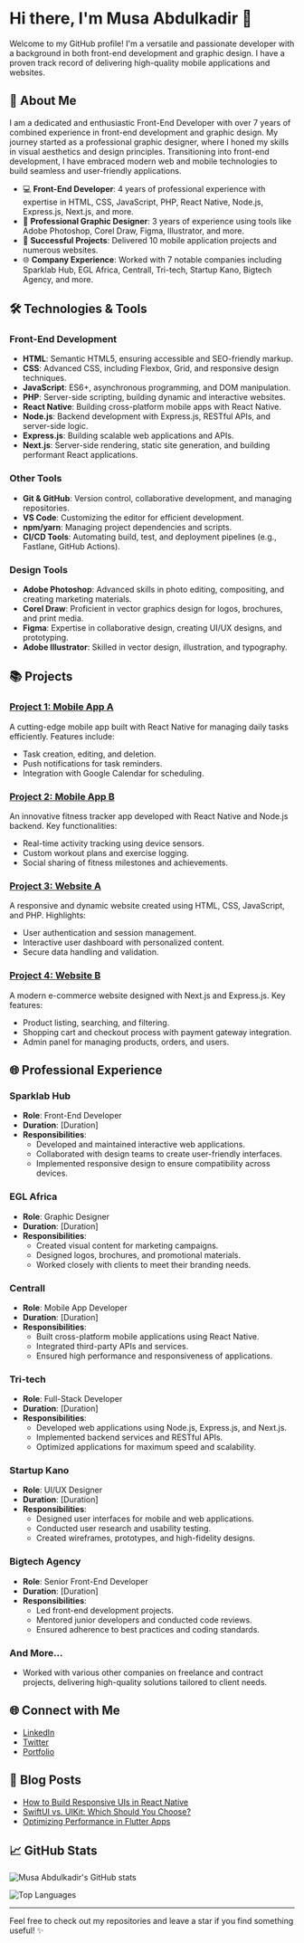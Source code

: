 # Hi there, I'm Musa Abdulkadir 👋

Welcome to my GitHub profile! I'm a versatile and passionate developer with a background in both front-end development and graphic design. I have a proven track record of delivering high-quality mobile applications and websites.

## 🚀 About Me

I am a dedicated and enthusiastic Front-End Developer with over 7 years of combined experience in front-end development and graphic design. My journey started as a professional graphic designer, where I honed my skills in visual aesthetics and design principles. Transitioning into front-end development, I have embraced modern web and mobile technologies to build seamless and user-friendly applications.

- 💻 **Front-End Developer**: 4 years of professional experience with expertise in HTML, CSS, JavaScript, PHP, React Native, Node.js, Express.js, Next.js, and more.
- 🎨 **Professional Graphic Designer**: 3 years of experience using tools like Adobe Photoshop, Corel Draw, Figma, Illustrator, and more.
- 🌟 **Successful Projects**: Delivered 10 mobile application projects and numerous websites.
- 🌐 **Company Experience**: Worked with 7 notable companies including Sparklab Hub, EGL Africa, Centrall, Tri-tech, Startup Kano, Bigtech Agency, and more.

## 🛠️ Technologies & Tools

### Front-End Development
- **HTML**: Semantic HTML5, ensuring accessible and SEO-friendly markup.
- **CSS**: Advanced CSS, including Flexbox, Grid, and responsive design techniques.
- **JavaScript**: ES6+, asynchronous programming, and DOM manipulation.
- **PHP**: Server-side scripting, building dynamic and interactive websites.
- **React Native**: Building cross-platform mobile apps with React Native.
- **Node.js**: Backend development with Express.js, RESTful APIs, and server-side logic.
- **Express.js**: Building scalable web applications and APIs.
- **Next.js**: Server-side rendering, static site generation, and building performant React applications.

### Other Tools
- **Git & GitHub**: Version control, collaborative development, and managing repositories.
- **VS Code**: Customizing the editor for efficient development.
- **npm/yarn**: Managing project dependencies and scripts.
- **CI/CD Tools**: Automating build, test, and deployment pipelines (e.g., Fastlane, GitHub Actions).

### Design Tools
- **Adobe Photoshop**: Advanced skills in photo editing, compositing, and creating marketing materials.
- **Corel Draw**: Proficient in vector graphics design for logos, brochures, and print media.
- **Figma**: Expertise in collaborative design, creating UI/UX designs, and prototyping.
- **Adobe Illustrator**: Skilled in vector design, illustration, and typography.

## 📚 Projects

### [Project 1: Mobile App A](https://github.com/yourusername/mobile-app-a)
A cutting-edge mobile app built with React Native for managing daily tasks efficiently. Features include:
- Task creation, editing, and deletion.
- Push notifications for task reminders.
- Integration with Google Calendar for scheduling.

### [Project 2: Mobile App B](https://github.com/yourusername/mobile-app-b)
An innovative fitness tracker app developed with React Native and Node.js backend. Key functionalities:
- Real-time activity tracking using device sensors.
- Custom workout plans and exercise logging.
- Social sharing of fitness milestones and achievements.

### [Project 3: Website A](https://github.com/yourusername/website-a)
A responsive and dynamic website created using HTML, CSS, JavaScript, and PHP. Highlights:
- User authentication and session management.
- Interactive user dashboard with personalized content.
- Secure data handling and validation.

### [Project 4: Website B](https://github.com/yourusername/website-b)
A modern e-commerce website designed with Next.js and Express.js. Key features:
- Product listing, searching, and filtering.
- Shopping cart and checkout process with payment gateway integration.
- Admin panel for managing products, orders, and users.

## 🌐 Professional Experience

### Sparklab Hub
- **Role**: Front-End Developer
- **Duration**: [Duration]
- **Responsibilities**:
  - Developed and maintained interactive web applications.
  - Collaborated with design teams to create user-friendly interfaces.
  - Implemented responsive design to ensure compatibility across devices.

### EGL Africa
- **Role**: Graphic Designer
- **Duration**: [Duration]
- **Responsibilities**:
  - Created visual content for marketing campaigns.
  - Designed logos, brochures, and promotional materials.
  - Worked closely with clients to meet their branding needs.

### Centrall
- **Role**: Mobile App Developer
- **Duration**: [Duration]
- **Responsibilities**:
  - Built cross-platform mobile applications using React Native.
  - Integrated third-party APIs and services.
  - Ensured high performance and responsiveness of applications.

### Tri-tech
- **Role**: Full-Stack Developer
- **Duration**: [Duration]
- **Responsibilities**:
  - Developed web applications using Node.js, Express.js, and Next.js.
  - Implemented backend services and RESTful APIs.
  - Optimized applications for maximum speed and scalability.

### Startup Kano
- **Role**: UI/UX Designer
- **Duration**: [Duration]
- **Responsibilities**:
  - Designed user interfaces for mobile and web applications.
  - Conducted user research and usability testing.
  - Created wireframes, prototypes, and high-fidelity designs.

### Bigtech Agency
- **Role**: Senior Front-End Developer
- **Duration**: [Duration]
- **Responsibilities**:
  - Led front-end development projects.
  - Mentored junior developers and conducted code reviews.
  - Ensured adherence to best practices and coding standards.

### And More...
- Worked with various other companies on freelance and contract projects, delivering high-quality solutions tailored to client needs.

## 🌐 Connect with Me

- [LinkedIn](https://www.linkedin.com/in/yourprofile)
- [Twitter](https://twitter.com/yourprofile)
- [Portfolio](https://yourportfolio.com)

## 📝 Blog Posts

- [How to Build Responsive UIs in React Native](https://yourblog.com/responsive-ui-react-native)
- [SwiftUI vs. UIKit: Which Should You Choose?](https://yourblog.com/swiftui-vs-uikit)
- [Optimizing Performance in Flutter Apps](https://yourblog.com/optimizing-flutter-performance)

## 📈 GitHub Stats

![Musa Abdulkadir's GitHub stats](https://github-readme-stats.vercel.app/api?username=yourusername&show_icons=true&theme=radical)

![Top Languages](https://github-readme-stats.vercel.app/api/top-langs/?username=yourusername&layout=compact&theme=radical)

---

Feel free to check out my repositories and leave a star if you find something useful! ✨
